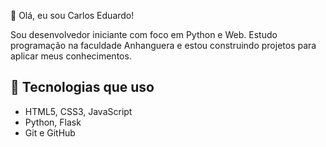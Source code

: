 👋 Olá, eu sou Carlos Eduardo!

Sou desenvolvedor iniciante com foco em Python e Web. Estudo programação na faculdade Anhanguera e estou construindo projetos para aplicar meus conhecimentos.

## 🚀 Tecnologias que uso

- HTML5, CSS3, JavaScript
- Python, Flask
- Git e GitHub
